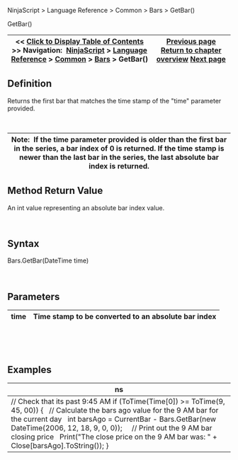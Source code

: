 ﻿


NinjaScript \> Language Reference \> Common \> Bars \> GetBar()






















GetBar()







| \<\< [Click to Display Table of Contents](getbar.md) \>\> **Navigation:**     [NinjaScript](ninjascript-1.md) \> [Language Reference](language_reference_wip-1.md) \> [Common](common-1.md) \> [Bars](bars-1.md) \> GetBar() | [Previous page](getask-1.md) [Return to chapter overview](bars-1.md) [Next page](getbid-1.md) |
| --- | --- |











## Definition


Returns the first bar that matches the time stamp of the "time" parameter provided.  


 




| Note:  If the time parameter provided is older than the first bar in the series, a bar index of 0 is returned. If the time stamp is newer than the last bar in the series, the last absolute bar index is returned. |
| --- |



## 


## 


## Method Return Value


An int value representing an absolute bar index value.


 


## Syntax
Bars.GetBar(DateTime time)


 


## Parameters




| time | Time stamp to be converted to an absolute bar index |
| --- | --- |



 


 


## Examples




| ns |
| --- |
| // Check that its past 9:45 AM if (ToTime(Time\[0]) \>\= ToTime(9, 45, 00)) {    // Calculate the bars ago value for the 9 AM bar for the current day    int barsAgo \= CurrentBar \- Bars.GetBar(new DateTime(2006, 12, 18, 9, 0, 0));      // Print out the 9 AM bar closing price    Print("The close price on the 9 AM bar was: " \+ Close\[barsAgo].ToString()); } |









